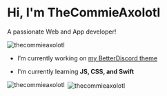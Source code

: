 # Hi, I'm TheCommieAxolotl
A passionate Web and App developer!</h3>

<p align="left"> <img src="https://komarev.com/ghpvc/?username=thecommieaxolotl&label=Profile%20views&color=d274c2&style=flat" alt="thecommieaxolotl" /> </p>

- I’m currently working on [my BetterDiscord theme](https://github.com/TheCommieAxolotl/BetterDiscord-Stuff/tree/main/nightround)

- I'm currently learning **JS, CSS, and Swift**

<p><img align="left" src="https://github-readme-stats.vercel.app/api/top-langs?username=thecommieaxolotl&show_icons=true&theme=dark&locale=en&layout=compact" alt="thecommieaxolotl" /></p>

<p>&nbsp;<img align="center" src="https://github-readme-stats.vercel.app/api?username=thecommieaxolotl&show_icons=true&theme=dark&locale=en" alt="thecommieaxolotl" /></p>
